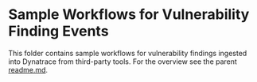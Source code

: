 # Sample Workflows for Vulnerability Finding Events
This folder contains sample workflows for vulnerability findings ingested into Dynatrace from third-party tools.
For the overview see the parent [readme.md](../readme.md).
